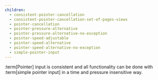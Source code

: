 ```yaml
---
children:
  - consistent-pointer-cancellation
  - consistent-pointer-cancellation-set-of-pages-views
  - pointer-cancellation
  - pointer-pressure-alternative
  - pointer-pressure-alternative-no-exception
  - pointer-speed-adjustable
  - pointer-speed-alternative
  - pointer-speed-alternative-no-exception
  - simple-pointer-input
---
```


:term[Pointer] input is consistent and all functionality can be done with :term[simple pointer input] in a time and pressure insensitive way.
